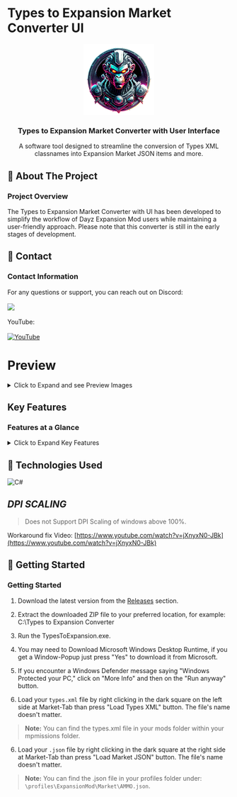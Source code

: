 # Types to Expansion Market Converter UI
<p align="center">
  <a href="https://github.com/Ninjin89/Types-to-Expansion-Market-Converter-UI">
    <img src="https://github.com/Ninjin89/Types-to-Expansion-Market-Converter-UI/blob/main/previews/icon2.png?raw=true" alt="Logo" width="160" height="160">
  </a>
</p>

<h3 align="center">Types to Expansion Market Converter with User Interface</h3>

<p align="center">A software tool designed to streamline the conversion of Types XML classnames into Expansion Market JSON items and more.</p>


## :beginner: About The Project
### Project Overview

The Types to Expansion Market Converter with UI has been developed to simplify the workflow of Dayz Expansion Mod users while maintaining a user-friendly approach. Please note that this converter is still in the early stages of development.

## :rocket: Contact
### Contact Information

For any questions or support, you can reach out on Discord:
<br></br>
<a href="https://discord.gg/mEPT9KNSxs"><img src="https://amplication.com/images/discord_banner_purple.svg" /></a>

YouTube:
<br></br>
<a href="https://www.youtube.com/@naij0291/videos" target="_blank">
  <img src="https://upload.wikimedia.org/wikipedia/commons/4/42/YouTube_icon_%282013-2017%29.png" alt="YouTube" width="68" height="45">
</a>

# Preview
<details>
  <summary>Click to Expand and see Preview Images</summary>

Market Editor
![grafik](https://github.com/user-attachments/assets/545ff4e0-6b56-4302-81b7-bea953a39953)

Map Tab to get Coordinates or set them for Missions,TraderZones and more
![grafik](https://github.com/Ninjin89/Types-to-Expansion-Market-Converter-UI/assets/25750563/7ff8908a-9e76-4fb9-8589-946475c6bebf)

XML Editor with Preview:
![grafik](https://github.com/user-attachments/assets/8d24e85b-fb39-4666-a0b7-61d494d1c78c)

XML Editor
![grafik](https://github.com/Ninjin89/Types-to-Expansion-Market-Converter-UI/assets/25750563/190d86aa-14cb-452f-b967-9512a4a03fbc)

Market Colors
![grafik](https://github.com/Ninjin89/Types-to-Expansion-Market-Converter-UI/assets/25750563/201aeb63-5797-4283-bc79-ae18ee1c9589)

Quests
![grafik](https://github.com/Ninjin89/Types-to-Expansion-Market-Converter-UI/assets/25750563/738e0e82-b0c0-4d9a-bde9-83b2e6c560e4)

Quest Objectives
![grafik](https://github.com/Ninjin89/Types-to-Expansion-Market-Converter-UI/assets/25750563/f2580541-05fd-4cb0-b693-4caf06cfd695)

Converters
![grafik](https://github.com/user-attachments/assets/733e48f0-c550-41f5-afb6-62d04b8dcf38)

Loadouts:
![grafik](https://github.com/Ninjin89/Types-to-Expansion-Market-Converter-UI/assets/25750563/c584598f-e935-4381-a99f-5b4ad102ff3c)
</details>





## Key Features
### Features at a Glance

<details>
  <summary>Click to Expand Key Features</summary>

  | Feature                        | Availability |
  | ------------------------------- | :----------: |
  | Add Items from Types to Expansion Market |  ✔️  |
  | Add Spawn Attachments from Types |    ✔️      |
  | Add Variants from Types        |      ✔️      |
  | Advanced Dr Jones to Expansion [See v2.0.0.2](https://github.com/Ninjin89/Types-to-Expansion-Market-Converter-UI/releases/tag/v2.0.0.2)|   ✔️ |
  | Advanced TraderPlus Converter [See v2.0.4.2](https://github.com/Ninjin89/Types-to-Expansion-Market-Converter-UI/releases/tag/v2.0.4.2)|   ✔️ |
  | Ai Patrol Settings Edit |  ✔️ |
  | Ai Settings Edit |  ✔️ |
  | Airdrop Edit |  ✔️ |
  | Airdrop Mission Edit |  ✔️ |
  | AutoUpdater | ✔️  |
  | Bulk Value Editing             |      ✔️      |
  | Color Picker |   ✔️ |
  | Custom cfglimitsdefinitions               |      ✔️      |
  | Icon Picker |   ✔️ |
  | JSON Validity Check            |      ✔️      |
  | Loadout Editor |  ✔️ |
  | Map click for coordinates |  ✔️ |
  | Market File Creation |   ✔️ |
  | Multi-Selection                |      ✔️      |
  | Multilanguage Support (English,Russian,Chinese,Italian,Portuguese,Czech) |   ✔️ |
  | Quest Edit |  ✔️ |
  | Quest NPC Edit  | ✔️  |
  | Quest Objectives Edit  | ✔️  |
  | Quest Settings Edit  | ✔️  |
  | Real-time Auto Save            |      ✔️      |
  | Trader Edit |   ✔️ |
  | Vehicle Settings Editor |  ✔️ |
  | XML File Editing |      ✔️      |
  | XML Validity Check             |      ✔️      |
  | XML Live Preview in UI |  ✔️  |
  | Much more stuff |   ✔️ |

</details>






## :nut_and_bolt: Technologies Used

![C#](https://img.shields.io/badge/c%23-%23239120.svg?style=for-the-badge&logo=c-sharp&logoColor=white)






## *DPI SCALING*
> Does not Support DPI Scaling of windows above 100%.

Workaround fix Video: 
[https://www.youtube.com/watch?v=jXnyxN0-JBk](https://www.youtube.com/watch?v=jXnyxN0-JBk)




## :notebook: Getting Started
### Getting Started

1. Download the latest version from the [Releases](https://github.com/Ninjin89/Types-to-Expansion-Market-Converter-UI/releases) section.

2. Extract the downloaded ZIP file to your preferred location, for example:
C:\Types to Expansion Converter

3. Run the TypesToExpansion.exe.

4. You may need to Download Microsoft Windows Desktop Runtime, if you get a Window-Popup just press "Yes" to download it from Microsoft.

6. If you encounter a Windows Defender message saying "Windows Protected your PC," click on "More Info" and then on the "Run anyway" button.

7. Load your `types.xml` file by right clicking in the dark square on the left side at Market-Tab than press "Load Types XML" button. The file's name doesn't matter.

> **Note:** You can find the types.xml file in your mods folder within your mpmissions folder.

6. Load your `.json` file by right clicking in the dark square at the right side at Market-Tab than press "Load Market JSON" button. The file's name doesn't matter.

> **Note:** You can find the .json file in your profiles folder under:
`\profiles\ExpansionMod\Market\AMMO.json`.






<!-- MARKDOWN LINKS & IMAGES -->
<!-- https://www.markdownguide.org/basic-syntax/#reference-style-links -->
[contributors-shield]: https://img.shields.io/github/contributors/github_username/repo_name.svg?style=for-the-badge
[contributors-url]: https://github.com/github_username/repo_name/graphs/contributors
[forks-shield]: https://img.shields.io/github/forks/github_username/repo_name.svg?style=for-the-badge
[forks-url]: https://github.com/github_username/repo_name/network/members
[stars-shield]: https://img.shields.io/github/stars/github_username/repo_name.svg?style=for-the-badge
[stars-url]: https://github.com/github_username/repo_name/stargazers
[issues-shield]: https://img.shields.io/github/issues/github_username/repo_name.svg?style=for-the-badge
[issues-url]: https://github.com/github_username/repo_name/issues
[license-shield]: https://img.shields.io/github/license/github_username/repo_name.svg?style=for-the-badge
[license-url]: https://github.com/github_username/repo_name/blob/master/LICENSE.txt
[linkedin-shield]: https://img.shields.io/badge/-LinkedIn-black.svg?style=for-the-badge&logo=linkedin&colorB=555
[linkedin-url]: https://linkedin.com/in/linkedin_username
[product-screenshot]: https://github.com/Ninjin89/Types-to-Expansion-Market-Converter-UI/blob/main/previews/1.2preview.gif?raw=true
[Next.js]: https://img.shields.io/badge/next.js-000000?style=for-the-badge&logo=nextdotjs&logoColor=white
[Next-url]: https://nextjs.org/
[React.js]: https://img.shields.io/badge/React-20232A?style=for-the-badge&logo=react&logoColor=61DAFB
[React-url]: https://reactjs.org/
[Vue.js]: https://img.shields.io/badge/Vue.js-35495E?style=for-the-badge&logo=vuedotjs&logoColor=4FC08D
[Vue-url]: https://vuejs.org/
[Angular.io]: https://img.shields.io/badge/Angular-DD0031?style=for-the-badge&logo=angular&logoColor=white
[Angular-url]: https://angular.io/
[Svelte.dev]: https://img.shields.io/badge/Svelte-4A4A55?style=for-the-badge&logo=svelte&logoColor=FF3E00
[Svelte-url]: https://svelte.dev/
[Laravel.com]: https://img.shields.io/badge/Laravel-FF2D20?style=for-the-badge&logo=laravel&logoColor=white
[Laravel-url]: https://laravel.com
[Bootstrap.com]: https://img.shields.io/badge/Bootstrap-563D7C?style=for-the-badge&logo=bootstrap&logoColor=white
[Bootstrap-url]: https://getbootstrap.com
[JQuery.com]: https://img.shields.io/badge/jQuery-0769AD?style=for-the-badge&logo=jquery&logoColor=white
